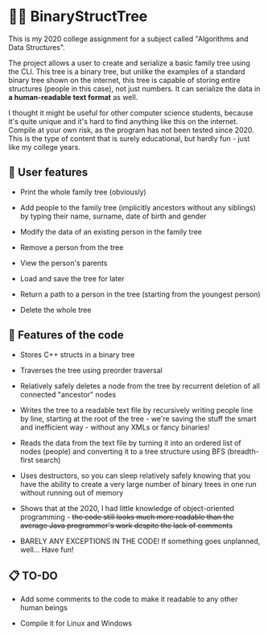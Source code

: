 # 🌳🪪 BinaryStructTree

This is my 2020 college assignment for a subject called "Algorithms and Data Structures".

The project allows a user to create and serialize a basic family tree using the CLI. This tree is a binary tree, but unlike the examples of a standard binary tree shown on the internet, this tree is capable of storing entire structures (people in this case), not just numbers. It can serialize the data in **a human-readable text format** as well.

I thought it might be useful for other computer science students, because it's quite unique and it's hard to find anything like this on the internet. Compile at your own risk, as the program has not been tested since 2020. This is the type of content that is surely educational, but hardly fun - just like my college years.

## 🙍 User features

- Print the whole family tree (obviously)

- Add people to the family tree (implicitly ancestors without any siblings) by typing their name, surname, date of birth and gender

- Modify the data of an existing person in the family tree

- Remove a person from the tree

- View the person's parents

- Load and save the tree for later

- Return a path to a person in the tree (starting from the youngest person)

- Delete the whole tree

## 🧮 Features of the code

- Stores C++ structs in a binary tree

- Traverses the tree using preorder traversal

- Relatively safely deletes a node from the tree by recurrent deletion of all connected "ancestor" nodes

- Writes the tree to a readable text file by recursively writing people line by line, starting at the root of the tree - we're saving the stuff the smart and inefficient way - without any XMLs or fancy binaries!

- Reads the data from the text file by turning it into an ordered list of nodes (people) and converting it to a tree structure using BFS (breadth-first search)

- Uses destructors, so you can sleep relatively safely knowing that you have the ability to create a very large number of binary trees in one run without running out of memory

- Shows that at the 2020, I had little knowledge of object-oriented programming - ~~the code still looks much more readable than the average Java programmer's work despite the lack of comments~~

- BARELY ANY EXCEPTIONS IN THE CODE! If something goes unplanned, well... Have fun!

## 📋 TO-DO

- Add some comments to the code to make it readable to any other human beings

- Compile it for Linux and Windows
